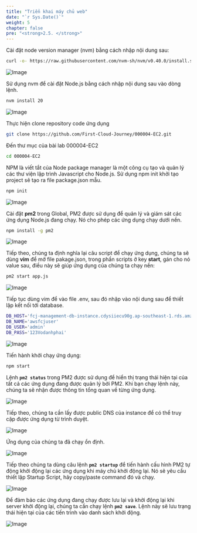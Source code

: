 ```yaml
---
title: "Triển khai máy chủ web"
date: "`r Sys.Date()`"
weight: 5
chapter: false
pre: "<strong>2.5. </strong>"
---
```


Cài đặt node version manager (nvm) bằng cách nhập nội dung sau:

```bash
curl -o- https://raw.githubusercontent.com/nvm-sh/nvm/v0.40.0/install.sh | bash
```

![Image](/images/2-preparation/2.5-deploy-web-server/2.5.1.png?featherlight=false&width=90pc)

Sử dụng nvm để cài đặt Node.js bằng cách nhập nội dung sau vào dòng lệnh.

```bash
nvm install 20
```

![Image](/images/2-preparation/2.5-deploy-web-server/2.5.2.png?featherlight=false&width=90pc)

Thực hiện clone repository code ứng dụng

```bash
git clone https://github.com/First-Cloud-Journey/000004-EC2.git
```

Đến thư mục của bài lab 000004-EC2

```bash
cd 000004-EC2
```

NPM là viết tắt của Node package manager là một công cụ tạo và quản lý các thư viện lập trình Javascript cho Node.js. Sử dụng npm init khởi tạo project sẽ tạo ra file package.json mẫu.

```bash
npm init
```

![Image](/images/2-preparation/2.5-deploy-web-server/2.5.3.png?featherlight=false&width=90pc)

Cài đặt **pm2** trong Global, PM2 được sử dụng để quản lý và giám sát các ứng dụng Node.js đang chạy. Nó cho phép các ứng dụng chạy dưới nền.

```bash
npm install -g pm2
```

![Image](/images/2-preparation/2.5-deploy-web-server/2.5.4.png?featherlight=false&width=90pc)

Tiếp theo, chúng ta định nghĩa lại câu script để chạy ứng dụng, chúng ta sẽ dùng **vim** để mở file pakage.json, trong phần scripts ở key **start**, gán cho nó value sau, điều này sẽ giúp ứng dụng của chúng ta chạy nền:

```bash
pm2 start app.js
```

![Image](/images/2-preparation/2.5-deploy-web-server/2.5.5.png?featherlight=false&width=90pc)

Tiếp tục dùng vim để vào file .env, sau đó nhập vào nội dung sau để thiết lập kết nối tới database.

```bash
DB_HOST='fcj-management-db-instance.cdysiiecu90g.ap-southeast-1.rds.amzonaws.com'
DB_NAME='awsfcjuser'
DB_USER='admin'
DB_PASS='123Vodanhphai'
```

![Image](/images/2-preparation/2.5-deploy-web-server/2.5.6.png?featherlight=false&width=90pc)

Tiến hành khởi chạy ứng dụng:

```bash
npm start
```

Lệnh **`pm2 status`** trong PM2 được sử dụng để hiển thị trạng thái hiện tại của tất cả các ứng dụng đang được quản lý bởi PM2. Khi bạn chạy lệnh này, chúng ta sẽ nhận được thông tin tổng quan về từng ứng dụng.

![Image](/images/2-preparation/2.5-deploy-web-server/2.5.7.png?featherlight=false&width=90pc)

Tiếp theo, chúng ta cần lấy được public DNS của instance để có thể truy cập được ứng dụng từ trình duyệt.

![Image](/images/2-preparation/2.5-deploy-web-server/2.5.8.png?featherlight=false&width=90pc)

Ứng dụng của chúng ta đã chạy ổn định.

![Image](/images/2-preparation/2.5-deploy-web-server/2.5.9.png?featherlight=false&width=90pc)

Tiếp theo chúng ta dùng câu lệnh **`pm2 startup`** để tiến hành cấu hình PM2 tự động khởi động lại các ứng dụng khi máy chủ khởi động lại.
Nó sẽ yêu cầu thiết lập Startup Script, hãy copy/paste command đó và chạy.

![Image](/images/2-preparation/2.5-deploy-web-server/2.5.10.png?featherlight=false&width=90pc)

Để đảm bảo các ứng dụng đang chạy được lưu lại và khởi động lại khi server khởi động lại, chúng ta cần chạy lệnh **`pm2 save`**. Lệnh này sẽ lưu trạng thái hiện tại của các tiến trình vào danh sách khởi động.

![Image](/images/2-preparation/2.5-deploy-web-server/2.5.11.png?featherlight=false&width=90pc)
